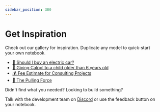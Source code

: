 ```yaml
---
sidebar_position: 300
---
```


# Get Inspiration

Check out our gallery for inspiration. Duplicate any model to quick-start your own notebook.

- [🚙 Should I buy an electric car?](https://alpha.decipad.com/n/bxTv4RqJC_DCPv3xXLuLX?secret=RFmB4s_xKJQo-K3RMHDnY)
- [🤒 Giving Calpol to a child older than 6 years old](https://alpha.decipad.com/n/VlKVyJVuK1rKveg7YLzpK?secret=JkHVzPOQKxmsSga-BObkK)
- [💰 Fee Estimate for Consulting Projects](https://alpha.decipad.com/n/Gz8KiW5S0jvV18ByBso3g?secret=MOsYGSxh3VcJPUOr5RWuJ)
- [🍏 The Pulling Force](https://alpha.decipad.com/n/Q5sDRcpQ4lYSg84Hrs3gf?secret=Bf2nWPe5ZAuDJL9MEWP1L)

Didn't find what you needed? Looking to build something?

Talk with the development team on [Discord](https://discord.com/invite/HwDMqwbGmc) or use the feedback button on your notebook.
